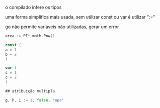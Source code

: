 
o compilado infere os tipos

uma forma simplifica mais usada, sem utilizar const ou var é utilizar ":="

go não permite variáveis não utilizadas, gerar um error

``` go
area := PI* math.Pow()

const (
a = 1
b = 2
)

var (
c = 1
c = 2
)

## atribuição multipla

g, h, i := 1, false, "opa"

```